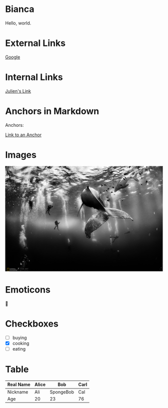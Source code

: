 # Bianca


Hello, world.

# External Links
[Google](www.google.com) 

# Internal Links
[Julien's Link](../../../julien)

# Anchors in Markdown
Anchors: 

[Link to an Anchor](#anchors-in-markdown)

# Images
![Image](images/baleia.jpg)

# Emoticons
 :rainbow:

# Checkboxes

- [ ] buying
- [x] cooking
- [ ] eating

# Table

| Real Name | Alice | Bob | Carl | 
| - | - | - | - |
| Nickname  | Ali    | SpongeBob | Cal | 
| Age | 20 | 23 | 76 |